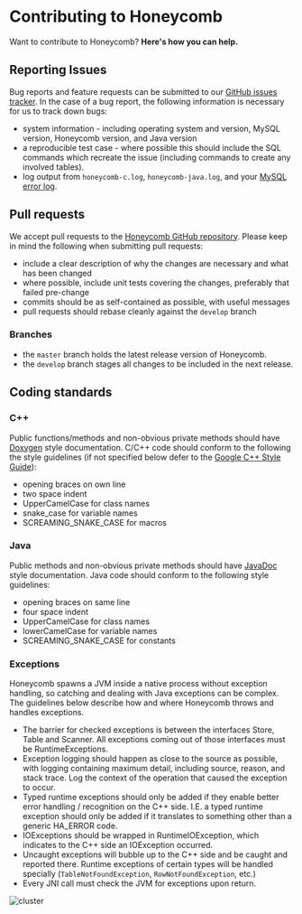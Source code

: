 # Contributing to Honeycomb

Want to contribute to Honeycomb?  **Here's how you can help.**

## Reporting Issues

Bug reports and feature requests can be submitted to our [GitHub issues tracker](https://github.com/nearinfinity/honeycomb/issues).  In the case of a bug report, the following information is necessary for us to track down bugs:

* system information - including operating system and version, MySQL version, Honeycomb version, and Java version
* a reproducible test case - where possible this should include the SQL commands which recreate the issue (including commands to create any involved tables).
* log output from `honeycomb-c.log`, `honeycomb-java.log`, and your [MySQL error log](https://dev.mysql.com/doc/refman/5.5/en/error-log.html).

## Pull requests

We accept pull requests to the [Honeycomb GitHub repository](https://github.com/nearinfinity/honeycomb).  Please keep in mind the following when submitting pull requests:

* include a clear description of why the changes are necessary and what has been changed
* where possible, include unit tests covering the changes, preferably that failed pre-change
* commits should be as self-contained as possible, with useful messages
* pull requests should rebase cleanly against the `develop` branch

### Branches

* the `master` branch holds the latest release version of Honeycomb.
* the `develop` branch stages all changes to be included in the next release.

## Coding standards

### C++

Public functions/methods and non-obvious private methods should have [Doxygen](https://en.wikipedia.org/wiki/Doxygen) style documentation.  C/C++ code should conform to the following the style guidelines (if not specified below defer to the [Google C++ Style Guide](https://google-styleguide.googlecode.com/svn/trunk/cppguide.xml)):

* opening braces on own line
* two space indent
* UpperCamelCase for class names
* snake_case for variable names
* SCREAMING_SNAKE_CASE for macros

### Java

Public methods and non-obvious private methods should have [JavaDoc](https://en.wikipedia.org/wiki/Javadoc) style documentation.  Java code should conform to the following style guidelines:

* opening braces on same line
* four space indent
* UpperCamelCase for class names
* lowerCamelCase for variable names
* SCREAMING_SNAKE_CASE for constants

### Exceptions

Honeycomb spawns a JVM inside a native process without exception handling, so catching and dealing with Java exceptions can be complex.  The guidelines below describe how and where Honeycomb throws and handles exceptions.

* The barrier for checked exceptions is between the interfaces Store, Table and Scanner. All exceptions coming out of those interfaces must be RuntimeExceptions.
* Exception logging should happen as close to the source as possible, with logging containing maximum detail, including source, reason, and stack trace. Log the context of the operation that caused the exception to occur.
* Typed runtime exceptions should only be added if they enable better error handling / recognition on the C++ side. I.E. a typed runtime exception should only be added if it translates to something other than a generic HA_ERROR code.
* IOExceptions should be wrapped in RuntimeIOException, which indicates to the C++ side an IOException occurred.
* Uncaught exceptions will bubble up to the C++ side and be caught and reported there.  Runtime exceptions of certain types will be handled specially (`TableNotFoundException`, `RowNotFoundException`, etc.)
* Every JNI call must check the JVM for exceptions upon return.

![cluster](https://a248.e.akamai.net/camo.github.com/a2bbdf6d93237b2748da59d52959d3c2b748d779/687474703a2f2f696d67732e786b63642e636f6d2f636f6d6963732f626f6e64696e672e706e67)
